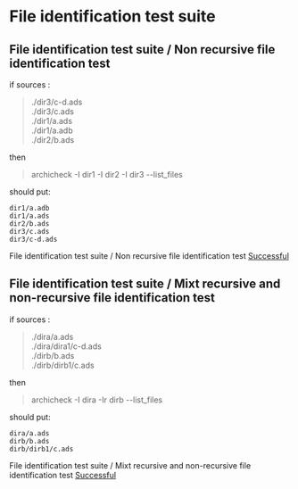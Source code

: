 
# File identification test suite



##  File identification test suite / Non recursive file identification test


  if sources :
  > ./dir3/c-d.ads  
  > ./dir3/c.ads  
  > ./dir1/a.ads  
  > ./dir1/a.adb  
  > ./dir2/b.ads  

  then

  > archicheck -I dir1 -I dir2 -I dir3 --list_files

  should put:
```
dir1/a.adb
dir1/a.ads
dir2/b.ads
dir3/c.ads
dir3/c-d.ads
```


File identification test suite / Non recursive file identification test [Successful](tests_status.md#successful)

##  File identification test suite / Mixt recursive and non-recursive file identification test


  if sources :
  > ./dira/a.ads  
  > ./dira/dira1/c-d.ads  
  > ./dirb/b.ads  
  > ./dirb/dirb1/c.ads  

  then

  > archicheck -I dira -Ir dirb --list_files

  should put:
```
dira/a.ads
dirb/b.ads
dirb/dirb1/c.ads
```


File identification test suite / Mixt recursive and non-recursive file identification test [Successful](tests_status.md#successful)
